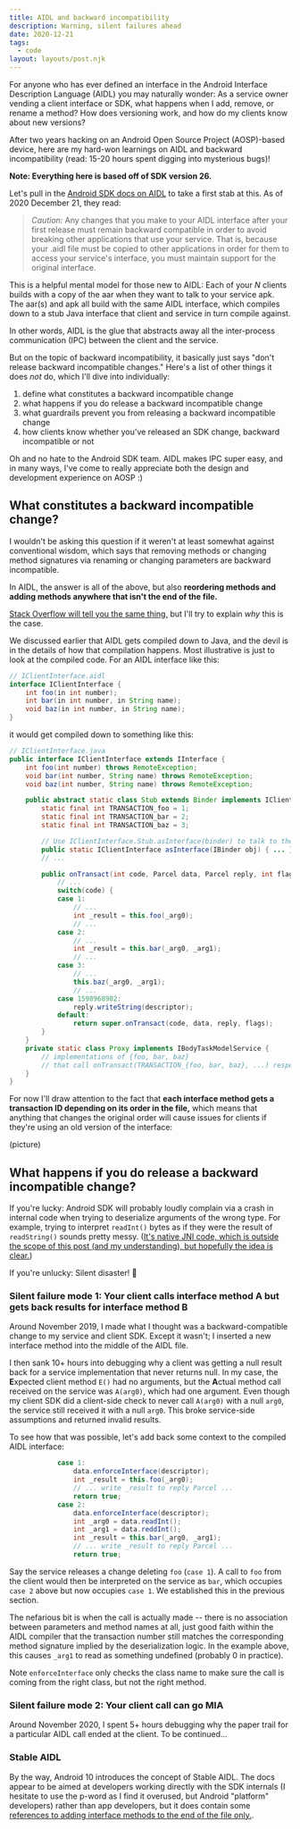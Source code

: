 ```yaml
---
title: AIDL and backward incompatibility
description: Warning, silent failures ahead
date: 2020-12-21
tags:
  - code
layout: layouts/post.njk
---
```


For anyone who has ever defined an interface in the Android Interface Description Language (AIDL) you may naturally wonder: As a service owner vending a client interface or SDK, what happens when I add, remove, or rename a method? How does versioning work, and how do my clients know about new versions?

After two years hacking on an Android Open Source Project (AOSP)-based device, here are my hard-won learnings on AIDL and backward incompatibility (read: 15-20 hours spent digging into mysterious bugs)!

**Note: Everything here is based off of SDK version 26.**

Let's pull in the [Android SDK docs on AIDL](https://developer.android.com/guide/components/aidl) to take a first stab at this. As of 2020 December 21, they read:

> *Caution:* Any changes that you make to your AIDL interface after your first release must remain backward compatible in order to avoid breaking other applications that use your service. That is, because your .aidl file must be copied to other applications in order for them to access your service's interface, you must maintain support for the original interface.

This is a helpful mental model for those new to AIDL: Each of your *N* clients builds with a copy of the aar when they want to talk to your service apk. The aar(s) and apk all build with the same AIDL interface, which compiles down to a stub Java interface that client and service in turn compile against.

In other words, AIDL is the glue that abstracts away all the inter-process communication (IPC) between the client and the service.

But on the topic of backward incompatibility, it basically just says "don't release backward incompatible changes." Here's a list of other things it does *not* do, which I'll dive into individually:
1. define what constitutes a backward incompatible change
2. what happens if you do release a backward incompatible change
3. what guardrails prevent you from releasing a backward incompatible change
4. how clients know whether you've released an SDK change, backward incompatible or not

Oh and no hate to the Android SDK team. AIDL makes IPC super easy, and in many ways, I've come to really appreciate both the design and development experience on AOSP :)

## What constitutes a backward incompatible change?

I wouldn't be asking this question if it weren't at least somewhat against conventional wisdom, which says that removing methods or changing method signatures via renaming or changing parameters are backward incompatible.

In AIDL, the answer is all of the above, but also **reordering methods and adding methods anywhere that isn't the end of the file.**

[Stack Overflow will tell you the same thing,](https://stackoverflow.com/a/35634603) but I'll try to explain *why* this is the case.

We discussed earlier that AIDL gets compiled down to Java, and the devil is in the details of how that compilation happens. Most illustrative is just to look at the compiled code. For an AIDL interface like this:

```java
// IClientInterface.aidl
interface IClientInterface {
    int foo(in int number);
    int bar(in int number, in String name);
    void baz(in int number, in String name);
}
```
it would get compiled down to something like this:
```java
// IClientInterface.java
public interface IClientInterface extends IInterface {
    int foo(int number) throws RemoteException;
    void bar(int number, String name) throws RemoteException;
    void baz(int number, String name) throws RemoteException;

    public abstract static class Stub extends Binder implements IClientInterface {
        static final int TRANSACTION_foo = 1;
        static final int TRANSACTION_bar = 2;
        static final int TRANSACTION_baz = 3;

        // Use IClientInterface.Stub.asInterface(binder) to talk to the service
        public static IClientInterface asInterface(IBinder obj) { ... }
        // ...

        public onTransact(int code, Parcel data, Parcel reply, int flags) throws RemoteException {
            // ...
            switch(code) {
            case 1:
                // ...
                int _result = this.foo(_arg0);
                // ...
            case 2:
                // ...
                int _result = this.bar(_arg0, _arg1);
                // ...
            case 3:
                // ...
                this.baz(_arg0, _arg1);
                // ...
            case 1598968902:
                reply.writeString(descriptor);
            default:
                return super.onTransact(code, data, reply, flags);
        }
    }
    private static class Proxy implements IBodyTaskModelService {
        // implementations of {foo, bar, baz}
        // that call onTransact(TRANSACTION_{foo, bar, baz}, ...) respectively
    }
}
```
For now I'll draw attention to the fact that **each interface method gets a transaction ID depending on its order in the file,** which means that anything that changes the original order will cause issues for clients if they're using an old version of the interface:

(picture)

## What happens if you do release a backward incompatible change?

If you're lucky: Android SDK will probably loudly complain via a crash in internal code when trying to deserialize arguments of the wrong type. For example, trying to interpret `readInt()` bytes as if they were the result of `readString()` sounds pretty messy. ([It's native JNI code, which is outside the scope of this post (and my understanding), but hopefully the idea is clear.](https://android.googlesource.com/platform/frameworks/base/+/refs/heads/master/core/java/android/os/Parcel.java#2407))

If you're unlucky: Silent disaster! 🤯

### Silent failure mode 1: Your client calls interface method A but gets back results for interface method B
Around November 2019, I made what I thought was a backward-compatible change to my service and client SDK. Except it wasn't; I inserted a new interface method into the middle of the AIDL file.

I then sank 10+ hours into debugging why a client was getting a null result back for a service implementation that never returns null. In my case, the **E**xpected client method `E()` had no arguments, but the **A**ctual method call received on the service was `A(arg0)`, which had one argument. Even though my client SDK did a client-side check to never call `A(arg0)` with a null `arg0`, the service still received it with a null `arg0`. This broke service-side assumptions and returned invalid results.

To see how that was possible, let's add back some context to the compiled AIDL interface:
```java
            case 1:
                data.enforceInterface(descriptor);
                int _result = this.foo(_arg0);
                // ... write _result to reply Parcel ...
                return true;
            case 2:
                data.enforceInterface(descriptor);
                int _arg0 = data.readInt();
                int _arg1 = data.reddInt();
                int _result = this.bar(_arg0, _arg1);
                // ... write _result to reply Parcel ...
                return true;
```
Say the service releases a change deleting `foo` (`case 1`). A call to `foo` from the client would then be interpreted on the service as `bar`, which occupies `case 2` above but now occupies `case 1`. We established this in the previous section.

The nefarious bit is when the call is actually made -- there is no association between parameters and method names at all, just good faith within the AIDL compiler that the transaction number still matches the corresponding method signature implied by the deserialization logic. In the example above, this causes `_arg1` to read as something undefined (probably 0 in practice).

Note `enforceInterface` only checks the class name to make sure the call is coming from the right class, but not the right method.

### Silent failure mode 2: Your client call can go MIA
Around November 2020, I spent 5+ hours debugging why the paper trail for a particular AIDL call ended at the client. To be continued...

### Stable AIDL
By the way, Android 10 introduces the concept of Stable AIDL. The docs appear to be aimed at developers working directly with the SDK internals (I hesitate to use the p-word as I find it overused, but Android "platform" developers) rather than app developers, but it does contain some [references to adding interface methods to the end of the file only.](https://source.android.com/devices/architecture/aidl/stable-aidl#versioning-interfaces).

